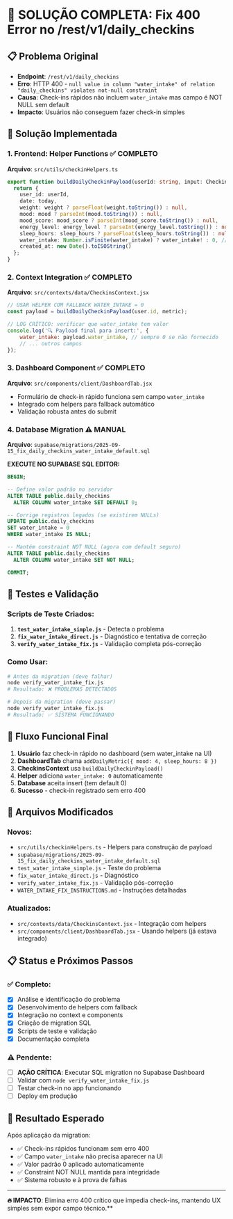 # 🎯 SOLUÇÃO COMPLETA: Fix 400 Error no /rest/v1/daily_checkins

## 📋 Problema Original
- **Endpoint**: `/rest/v1/daily_checkins`
- **Erro**: HTTP 400 - `null value in column "water_intake" of relation "daily_checkins" violates not-null constraint`
- **Causa**: Check-ins rápidos não incluem `water_intake` mas campo é NOT NULL sem default
- **Impacto**: Usuários não conseguem fazer check-in simples

## 🔧 Solução Implementada

### 1. Frontend: Helper Functions ✅ COMPLETO

**Arquivo**: `src/utils/checkinHelpers.ts`
```typescript
export function buildDailyCheckinPayload(userId: string, input: CheckinInput): CheckinPayload {
  return {
    user_id: userId,
    date: today,
    weight: weight ? parseFloat(weight.toString()) : null,
    mood: mood ? parseInt(mood.toString()) : null,
    mood_score: mood_score ? parseInt(mood_score.toString()) : null,
    energy_level: energy_level ? parseInt(energy_level.toString()) : null,
    sleep_hours: sleep_hours ? parseFloat(sleep_hours.toString()) : null,
    water_intake: Number.isFinite(water_intake) ? water_intake! : 0, // ⭐ fallback crítico
    created_at: new Date().toISOString()
  };
}
```

### 2. Context Integration ✅ COMPLETO

**Arquivo**: `src/contexts/data/CheckinsContext.jsx`
```javascript
// USAR HELPER COM FALLBACK WATER_INTAKE = 0
const payload = buildDailyCheckinPayload(user.id, metric);

// LOG CRÍTICO: verificar que water_intake tem valor
console.log('🔍 Payload final para insert:', {
    water_intake: payload.water_intake, // sempre 0 se não fornecido
    // ... outros campos
});
```

### 3. Dashboard Component ✅ COMPLETO

**Arquivo**: `src/components/client/DashboardTab.jsx`
- Formulário de check-in rápido funciona sem campo `water_intake`
- Integrado com helpers para fallback automático
- Validação robusta antes do submit

### 4. Database Migration ⚠️ MANUAL

**Arquivo**: `supabase/migrations/2025-09-15_fix_daily_checkins_water_intake_default.sql`

**EXECUTE NO SUPABASE SQL EDITOR:**
```sql
BEGIN;

-- Define valor padrão no servidor
ALTER TABLE public.daily_checkins
  ALTER COLUMN water_intake SET DEFAULT 0;

-- Corrige registros legados (se existirem NULLs)  
UPDATE public.daily_checkins
SET water_intake = 0
WHERE water_intake IS NULL;

-- Mantém constraint NOT NULL (agora com default seguro)
ALTER TABLE public.daily_checkins
  ALTER COLUMN water_intake SET NOT NULL;

COMMIT;
```

## 🧪 Testes e Validação

### Scripts de Teste Criados:
1. **`test_water_intake_simple.js`** - Detecta o problema
2. **`fix_water_intake_direct.js`** - Diagnóstico e tentativa de correção
3. **`verify_water_intake_fix.js`** - Validação completa pós-correção

### Como Usar:
```bash
# Antes da migration (deve falhar)
node verify_water_intake_fix.js
# Resultado: ❌ PROBLEMAS DETECTADOS

# Depois da migration (deve passar)  
node verify_water_intake_fix.js
# Resultado: ✅ SISTEMA FUNCIONANDO
```

## 🔄 Fluxo Funcional Final

1. **Usuário** faz check-in rápido no dashboard (sem water_intake na UI)
2. **DashboardTab** chama `addDailyMetric({ mood: 4, sleep_hours: 8 })`
3. **CheckinsContext** usa `buildDailyCheckinPayload()` 
4. **Helper** adiciona `water_intake: 0` automaticamente
5. **Database** aceita insert (tem default 0)
6. **Sucesso** - check-in registrado sem erro 400

## 📂 Arquivos Modificados

### Novos:
- `src/utils/checkinHelpers.ts` - Helpers para construção de payload
- `supabase/migrations/2025-09-15_fix_daily_checkins_water_intake_default.sql`
- `test_water_intake_simple.js` - Teste do problema
- `fix_water_intake_direct.js` - Diagnóstico
- `verify_water_intake_fix.js` - Validação pós-correção
- `WATER_INTAKE_FIX_INSTRUCTIONS.md` - Instruções detalhadas

### Atualizados:
- `src/contexts/data/CheckinsContext.jsx` - Integração com helpers
- `src/components/client/DashboardTab.jsx` - Usando helpers (já estava integrado)

## 📋 Status e Próximos Passos

### ✅ Completo:
- [x] Análise e identificação do problema
- [x] Desenvolvimento de helpers com fallback
- [x] Integração no context e components  
- [x] Criação de migration SQL
- [x] Scripts de teste e validação
- [x] Documentação completa

### ⚠️ Pendente:
- [ ] **AÇÃO CRÍTICA**: Executar SQL migration no Supabase Dashboard
- [ ] Validar com `node verify_water_intake_fix.js`
- [ ] Testar check-in no app funcionando
- [ ] Deploy em produção

## 🎯 Resultado Esperado

Após aplicação da migration:
- ✅ Check-ins rápidos funcionam sem erro 400
- ✅ Campo `water_intake` não precisa aparecer na UI
- ✅ Valor padrão 0 aplicado automaticamente
- ✅ Constraint NOT NULL mantida para integridade
- ✅ Sistema robusto e à prova de falhas

---

**🔥 IMPACTO**: Elimina erro 400 crítico que impedia check-ins, mantendo UX simples sem expor campo técnico.**